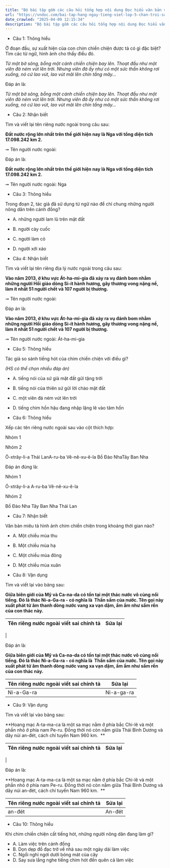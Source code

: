 ```yaml
---
title: "Bộ bài tập gồm các câu hỏi tổng hợp nội dung Đọc hiểu văn bản và Luyện từ và câu được học ở Tuần 32 trong chương trình Tiếng Việt lớp 5 Tập 2 Chân trời sáng tạo."
url: "https://vndoc.com/bai-tap-hang-ngay-tieng-viet-lop-5-chan-troi-sang-tao-tuan-32-thu-4-337943"
date_crawled: "2025-04-09 12:15:34"
description: "Bộ bài tập gồm các câu hỏi tổng hợp nội dung Đọc hiểu văn bản và Luyện từ và câu được học ở Tuần 32 trong chương trình Tiếng Việt lớp 5 Tập 2 Chân trời sáng tạo."
---
```


* Câu 1:  Thông hiểu

Ở đoạn đầu, sự xuất hiện của con chim chiền chiện được tả có gì đặc biệt? Tìm các từ ngữ, hình ảnh cho thấy điều đó.

_Từ một bờ sông, bỗng một cánh chiền chiện bay lên. Thoạt đầu như một viên đá ném vút lên trời. Nhưng viên đá ấy như có một sức thần không rơi xuống, nó cứ lao vút, lao vút mãi lên chín tầng mây..._

Đáp án là:

_Từ một bờ sông, bỗng một cánh chiền chiện bay lên. Thoạt đầu như một viên đá ném vút lên trời. Nhưng viên đá ấy như có một sức thần không rơi xuống, nó cứ lao vút, lao vút mãi lên chín tầng mây..._

* Câu 2:  Nhận biết

Tìm và viết lại tên riêng nước ngoài trong câu sau:

**Đất nước rộng lớn nhất trên thế giới hiện nay là Nga với tổng diện tích 17.098.242 km 2.**

➙ Tên người nước ngoài: 

Đáp án là:

**Đất nước rộng lớn nhất trên thế giới hiện nay là Nga với tổng diện tích 17.098.242 km 2.**

➙ Tên người nước ngoài: Nga

* Câu 3:  Thông hiểu

Trong đoạn 2, tác giả đã sử dụng từ ngữ nào để chỉ chung những người nông dân trên cánh đồng?

  * A. những người lam lũ trên mặt đất 
  * B. người cày cuốc 
  * C. người làm cỏ 
  * D. người xới xáo 



* Câu 4:  Nhận biết

Tìm và viết lại tên riêng địa lý nước ngoài trong câu sau:

**Vào năm 2013, ở khu vực Át-ha-mi-gia đã xảy ra vụ đánh bom nhằm những người Hồi giáo dòng Si-ít hành hương, gây thương vong nặng nề, làm ít nhất 51 người chết và 107 người bị thương.**

➙ Tên người nước ngoài: 

Đáp án là:

**Vào năm 2013, ở khu vực Át-ha-mi-gia đã xảy ra vụ đánh bom nhằm những người Hồi giáo dòng Si-ít hành hương, gây thương vong nặng nề, làm ít nhất 51 người chết và 107 người bị thương.**

➙ Tên người nước ngoài: Át-ha-mi-gia

* Câu 5:  Thông hiểu

Tác giả so sánh tiếng hót của chim chiền chiện với điều gì?

_(HS có thể chọn nhiều đáp án)_

  * A. tiếng nói của sứ giả mặt đất gửi tặng trời 
  * B. tiếng nói của thiên sứ gửi lời chào mặt đất 
  * C. một viên đá ném vút lên trời 
  * D. tiếng chim hồn hậu đang nhập lặng lẽ vào tâm hồn 



* Câu 6:  Thông hiểu

Xếp các tên riêng nước ngoài sau vào cột thích hợp:

Nhóm 1

Nhóm 2

Ô-xtrây-li-a Thái LanA-ru-ba Vê-nê-xu-ê-la Bồ Đào NhaTây Ban Nha

Đáp án đúng là:

Nhóm 1

Ô-xtrây-li-a A-ru-ba Vê-nê-xu-ê-la

Nhóm 2

Bồ Đào Nha Tây Ban Nha Thái Lan

* Câu 7:  Nhận biết

Văn bản miêu tả hình ảnh chim chiền chiện trong khoảng thời gian nào?

  * A. Một chiều mùa thu 
  * B. Một chiều mùa hạ 
  * C. Một chiều mùa đông 
  * D. Một chiều mùa xuân 



* Câu 8:  Vận dụng

Tìm và viết lại vào bảng sau:

**Giữa biên giới của Mỹ và Ca-na-da có tồn tại một thác nước vô cùng nổi tiếng. Đó là thác Ni-a-Ga-ra - có nghĩa là  Thần sấm của nước. Tên gọi này xuất phát từ âm thanh dòng nước vang xa vạn dặm, ầm ầm như sấm rền của con thác này.**

Tên riêng nước ngoài viết sai chính tả| Sửa lại  
---|---  
|   
  
Đáp án là:

**Giữa biên giới của Mỹ và Ca-na-da có tồn tại một thác nước vô cùng nổi tiếng. Đó là thác Ni-a-Ga-ra - có nghĩa là  Thần sấm của nước. Tên gọi này xuất phát từ âm thanh dòng nước vang xa vạn dặm, ầm ầm như sấm rền của con thác này.**

Tên riêng nước ngoài viết sai chính tả| Sửa lại  
---|---  
Ni-a-Ga-ra| Ni-a-ga-ra  
  
* Câu 9:  Vận dụng

Tìm và viết lại vào bảng sau:

**Hoang mạc A-ta-ma-ca là một sa mạc nằm ở phía bắc Chi-lê và một phần nhỏ ở phía nam Pe-ru. Đồng thời nó còn nằm giữa Thái Bình Dương và dãy núi an-đét, cách chí tuyến Nam 960 km.  **

Tên riêng nước ngoài viết sai chính tả| Sửa lại  
---|---  
|   
  
Đáp án là:

**Hoang mạc A-ta-ma-ca là một sa mạc nằm ở phía bắc Chi-lê và một phần nhỏ ở phía nam Pe-ru. Đồng thời nó còn nằm giữa Thái Bình Dương và dãy núi an-đét, cách chí tuyến Nam 960 km.  **

Tên riêng nước ngoài viết sai chính tả| Sửa lại  
---|---  
an-đét| An-đét  
  
* Câu 10:  Thông hiểu

Khi chim chiền chiện cất tiếng hót, những người nông dân đang làm gì?

  * A. Làm việc trên cánh đồng 
  * B. Dọn dẹp đồ đạc trở về nhà sau một ngày dài làm việc 
  * C. Ngồi nghỉ ngơi dưới bóng mát của cây 
  * D. Say sưa lắng nghe tiếng chim hót đến quên cả làm việc 


